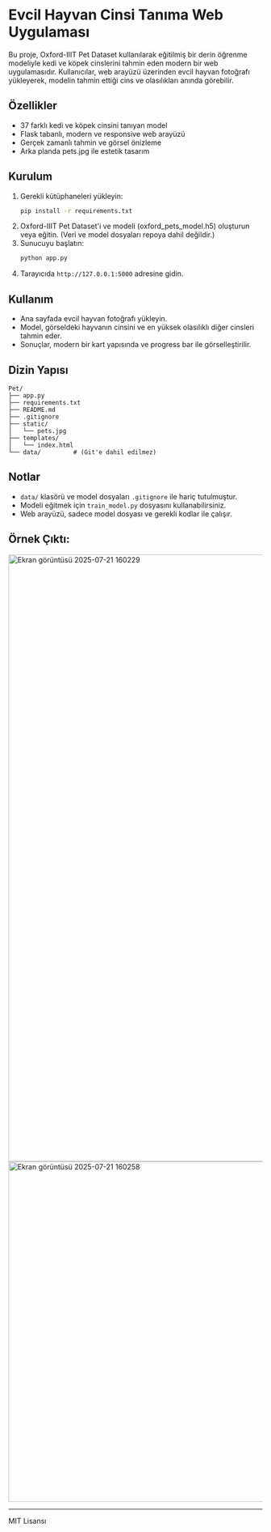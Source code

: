 # Evcil Hayvan Cinsi Tanıma Web Uygulaması

Bu proje, Oxford-IIIT Pet Dataset kullanılarak eğitilmiş bir derin öğrenme modeliyle kedi ve köpek cinslerini tahmin eden modern bir web uygulamasıdır. Kullanıcılar, web arayüzü üzerinden evcil hayvan fotoğrafı yükleyerek, modelin tahmin ettiği cins ve olasılıkları anında görebilir.

## Özellikler
- 37 farklı kedi ve köpek cinsini tanıyan model
- Flask tabanlı, modern ve responsive web arayüzü
- Gerçek zamanlı tahmin ve görsel önizleme
- Arka planda pets.jpg ile estetik tasarım

## Kurulum
1. Gerekli kütüphaneleri yükleyin:
   ```bash
   pip install -r requirements.txt
   ```
2. Oxford-IIIT Pet Dataset'i ve modeli (oxford_pets_model.h5) oluşturun veya eğitin. (Veri ve model dosyaları repoya dahil değildir.)
3. Sunucuyu başlatın:
   ```bash
   python app.py
   ```
4. Tarayıcıda `http://127.0.0.1:5000` adresine gidin.

## Kullanım
- Ana sayfada evcil hayvan fotoğrafı yükleyin.
- Model, görseldeki hayvanın cinsini ve en yüksek olasılıklı diğer cinsleri tahmin eder.
- Sonuçlar, modern bir kart yapısında ve progress bar ile görselleştirilir.

## Dizin Yapısı
```
Pet/
├── app.py
├── requirements.txt
├── README.md
├── .gitignore
├── static/
│   └── pets.jpg
├── templates/
│   └── index.html
└── data/         # (Git'e dahil edilmez)
```

## Notlar
- `data/` klasörü ve model dosyaları `.gitignore` ile hariç tutulmuştur.
- Modeli eğitmek için `train_model.py` dosyasını kullanabilirsiniz.
- Web arayüzü, sadece model dosyası ve gerekli kodlar ile çalışır.

## Örnek Çıktı:
<img width="1920" height="1200" alt="Ekran görüntüsü 2025-07-21 160229" src="https://github.com/user-attachments/assets/b629b336-18fb-4d17-8032-3fd2271de064" />
<img width="1106" height="673" alt="Ekran görüntüsü 2025-07-21 160258" src="https://github.com/user-attachments/assets/8cb53d65-bafe-4fc5-8d0b-fc6f2db54a08" />



---
MIT Lisansı 
